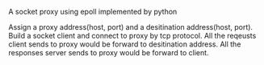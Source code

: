 
A socket proxy using epoll implemented by python

Assign a proxy address(host, port) and a desitination address(host, port).
Build a socket client and connect to proxy by tcp protocol. 
All the reqeusts client sends to proxy would be forward to desitination address.
All the responses server sends to proxy would be forward to client.
